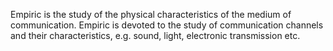 Empiric is the study of the physical characteristics of the medium of communication. Empiric is devoted to the study of communication channels and their characteristics, e.g. sound, light, electronic transmission etc.
